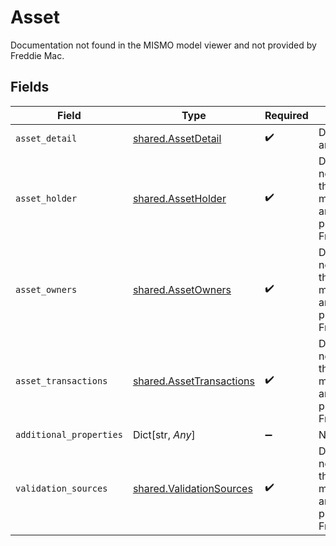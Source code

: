 # Asset

Documentation not found in the MISMO model viewer and not provided by Freddie Mac.


## Fields

| Field                                                                              | Type                                                                               | Required                                                                           | Description                                                                        |
| ---------------------------------------------------------------------------------- | ---------------------------------------------------------------------------------- | ---------------------------------------------------------------------------------- | ---------------------------------------------------------------------------------- |
| `asset_detail`                                                                     | [shared.AssetDetail](../../models/shared/assetdetail.md)                           | :heavy_check_mark:                                                                 | Details about an asset.                                                            |
| `asset_holder`                                                                     | [shared.AssetHolder](../../models/shared/assetholder.md)                           | :heavy_check_mark:                                                                 | Documentation not found in the MISMO model viewer and not provided by Freddie Mac. |
| `asset_owners`                                                                     | [shared.AssetOwners](../../models/shared/assetowners.md)                           | :heavy_check_mark:                                                                 | Documentation not found in the MISMO model viewer and not provided by Freddie Mac. |
| `asset_transactions`                                                               | [shared.AssetTransactions](../../models/shared/assettransactions.md)               | :heavy_check_mark:                                                                 | Documentation not found in the MISMO model viewer and not provided by Freddie Mac. |
| `additional_properties`                                                            | Dict[str, *Any*]                                                                   | :heavy_minus_sign:                                                                 | N/A                                                                                |
| `validation_sources`                                                               | [shared.ValidationSources](../../models/shared/validationsources.md)               | :heavy_check_mark:                                                                 | Documentation not found in the MISMO model viewer and not provided by Freddie Mac. |